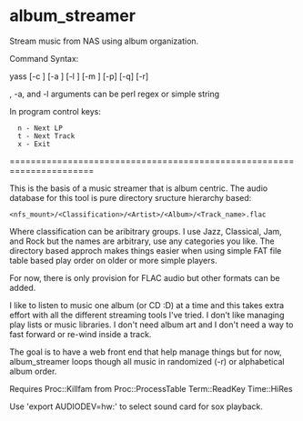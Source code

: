 # album_streamer

Stream music from NAS using album organization.

Command Syntax:

   yass [-c <category>] [-a <artist>] [-l <album>] [-m <mount>] [-p] [-q] [-r]
   
   <category>, -a, and -l arguments can be perl regex or simple string

   In program control keys:
   
      n - Next LP
      t - Next Track
      x - Exit


======================================================================

This is the basis of a music streamer that is album centric. The audio
database for this tool is pure directory sructure hierarchy based:

    <nfs_mount>/<Classification>/<Artist>/<Album>/<Track_name>.flac

Where classification can be aribitrary groups. I use Jazz, Classical,
Jam, and Rock but the names are arbitrary, use any categories you
like. The directory based approch makes things easier when using
simple FAT file table based play order on older or more simple
players.

For now, there is only provision for FLAC audio but other formats can
be added.
    
I like to listen to music one album (or CD :D) at a time and this takes
extra effort with all the different streaming tools I've tried. I
don't like managing play lists or music libraries. I don't need album
art and I don't need a way to fast forward or re-wind inside a
track.

The goal is to have a web front end that help manage things but for
now, album_streamer loops though all music in randomized (-r) or
alphabetical album order.

Requires
   Proc::Killfam from Proc::ProcessTable
   Term::ReadKey
   Time::HiRes

Use 'export AUDIODEV=hw:<n>' to select sound card <n> for sox playback.


